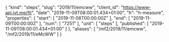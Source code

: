 {
  "kind": "steps",
  "slug": "2019/11/emcww",
  "client_id": "https://www-api.jvt.me/fit",
  "date": "2019-11-09T08:00:01.434+01:00",
  "h": "h-measure",
  "properties": {
    "start": [
      "2019-11-08T00:00:00Z"
    ],
    "end": [
      "2019-11-09T00:00:00Z"
    ],
    "num": [
      "7251"
    ],
    "unit": [
      "steps"
    ],
    "published": [
      "2019-11-09T08:00:01.434+01:00"
    ]
  },
  "aliases": [
    "/mf2/2019/11/emcww",
    "/mf2/2019/11/eMcWW"
  ]
}
